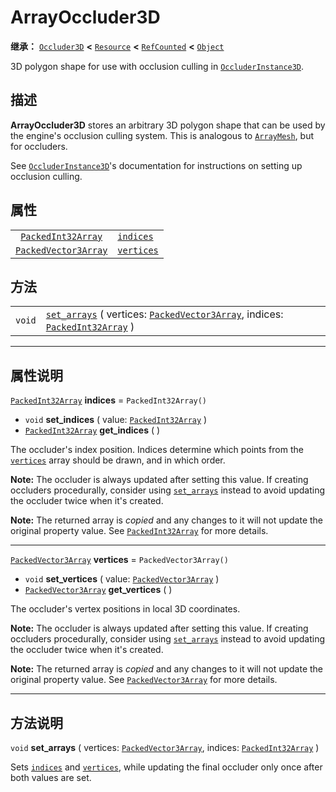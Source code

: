 <!-- ⚠ 请勿编辑本文件 ⚠ -->
<!-- 本文档使用脚本从 WeDot 引擎源码仓库生成。 -->
<!-- 生成脚本：https://github.com/WeDot-Engine/WeDot/tree/master/doc/tools/make_md.py； -->
<!-- 原文件：https://github.com/WeDot-Engine/WeDot/tree/master/doc/classes/ArrayOccluder3D.xml。 -->

<div id="_class_arrayoccluder3d"></div>

# ArrayOccluder3D

**继承：** [`Occluder3D`](class_occluder3d.md) **<** [`Resource`](class_resource.md) **<** [`RefCounted`](class_refcounted.md) **<** [`Object`](class_object.md)

3D polygon shape for use with occlusion culling in [`OccluderInstance3D`](class_occluderinstance3d.md).

## 描述

**ArrayOccluder3D** stores an arbitrary 3D polygon shape that can be used by the engine's occlusion culling system. This is analogous to [`ArrayMesh`](class_arraymesh.md), but for occluders.

See [`OccluderInstance3D`](class_occluderinstance3d.md)'s documentation for instructions on setting up occlusion culling.

## 属性

|||
|:-:|:--|
| [`PackedInt32Array`](class_packedint32array.md)     | [`indices`](class_arrayoccluder3d.md#class_arrayoccluder3d_property_indices)   | ``PackedInt32Array()``   |
| [`PackedVector3Array`](class_packedvector3array.md) | [`vertices`](class_arrayoccluder3d.md#class_arrayoccluder3d_property_vertices) | ``PackedVector3Array()`` |

## 方法

|||
|:-:|:--|
| `void` | [`set_arrays`](class_arrayoccluder3d.md#class_arrayoccluder3d_method_set_arrays) ( vertices: [`PackedVector3Array`](class_packedvector3array.md), indices: [`PackedInt32Array`](class_packedint32array.md) ) |

<!-- rst-class:: classref-section-separator -->

---

## 属性说明

<div id="_class_arrayoccluder3d_property_indices"></div>

[`PackedInt32Array`](class_packedint32array.md) **indices** = ``PackedInt32Array()`` <div id="class_arrayoccluder3d_property_indices"></div>

- `void` **set_indices** ( value: [`PackedInt32Array`](class_packedint32array.md) )
- [`PackedInt32Array`](class_packedint32array.md) **get_indices** ( )

The occluder's index position. Indices determine which points from the [`vertices`](class_arrayoccluder3d.md#class_arrayoccluder3d_property_vertices) array should be drawn, and in which order.

 **Note:** The occluder is always updated after setting this value. If creating occluders procedurally, consider using [`set_arrays`](class_arrayoccluder3d.md#class_arrayoccluder3d_method_set_arrays) instead to avoid updating the occluder twice when it's created.

**Note:** The returned array is *copied* and any changes to it will not update the original property value. See [`PackedInt32Array`](class_packedint32array.md) for more details.

<!-- rst-class:: classref-item-separator -->

---

<div id="_class_arrayoccluder3d_property_vertices"></div>

[`PackedVector3Array`](class_packedvector3array.md) **vertices** = ``PackedVector3Array()`` <div id="class_arrayoccluder3d_property_vertices"></div>

- `void` **set_vertices** ( value: [`PackedVector3Array`](class_packedvector3array.md) )
- [`PackedVector3Array`](class_packedvector3array.md) **get_vertices** ( )

The occluder's vertex positions in local 3D coordinates.

 **Note:** The occluder is always updated after setting this value. If creating occluders procedurally, consider using [`set_arrays`](class_arrayoccluder3d.md#class_arrayoccluder3d_method_set_arrays) instead to avoid updating the occluder twice when it's created.

**Note:** The returned array is *copied* and any changes to it will not update the original property value. See [`PackedVector3Array`](class_packedvector3array.md) for more details.

<!-- rst-class:: classref-section-separator -->

---

## 方法说明

<div id="_class_arrayoccluder3d_method_set_arrays"></div>

`void` **set_arrays** ( vertices: [`PackedVector3Array`](class_packedvector3array.md), indices: [`PackedInt32Array`](class_packedint32array.md) )<div id="class_arrayoccluder3d_method_set_arrays"></div>

Sets [`indices`](class_arrayoccluder3d.md#class_arrayoccluder3d_property_indices) and [`vertices`](class_arrayoccluder3d.md#class_arrayoccluder3d_property_vertices), while updating the final occluder only once after both values are set.

[^virtual]: 本方法通常需要用户覆盖才能生效。
[^const]: 本方法无副作用，不会修改该实例的任何成员变量。
[^vararg]: 本方法除了能接受在此处描述的参数外，还能够继续接受任意数量的参数。
[^constructor]: 本方法用于构造某个类型。
[^static]: 调用本方法无需实例，可直接使用类名进行调用。
[^operator]: 本方法描述的是使用本类型作为左操作数的有效运算符。
[^bitfield]: 这个值是由下列位标志构成位掩码的整数。
[^void]: 无返回值。
